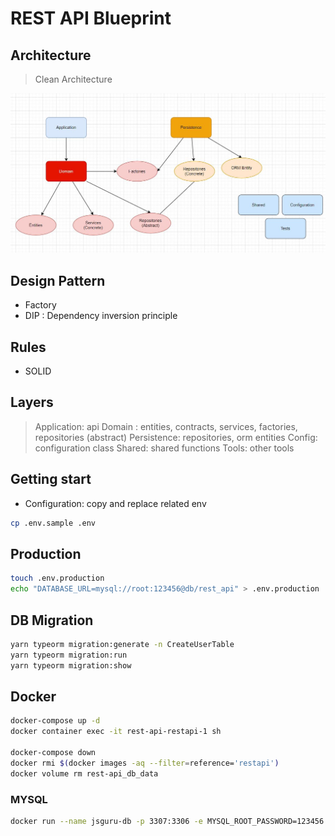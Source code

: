 # REST API Blueprint

## Architecture

> Clean Architecture

![document](./documents/architecture.jpg)

## Design Pattern

- Factory
- DIP : Dependency inversion principle

## Rules

- SOLID

## Layers

> Application: api
> Domain : entities, contracts, services, factories, repositories (abstract)
> Persistence: repositories, orm entities
> Config: configuration class
> Shared: shared functions
> Tools: other tools

## Getting start

- Configuration: copy and replace related env

```bash
cp .env.sample .env
```

## Production

```bash
touch .env.production
echo "DATABASE_URL=mysql://root:123456@db/rest_api" > .env.production
```

## DB Migration

```bash
yarn typeorm migration:generate -n CreateUserTable
yarn typeorm migration:run
yarn typeorm migration:show
```

## Docker

```bash
docker-compose up -d
docker container exec -it rest-api-restapi-1 sh

docker-compose down
docker rmi $(docker images -aq --filter=reference='restapi')
docker volume rm rest-api_db_data
```

### MYSQL

```bash
docker run --name jsguru-db -p 3307:3306 -e MYSQL_ROOT_PASSWORD=123456 -e MYSQL_DATABASE=rest-api -e MYSQL_USER=jsguru -e MYSQL_PASSWORD=123456 mysql:8.0.28 --character-set-server=utf8mb4 --collation-server=utf8mb4_unicode_ci
```
